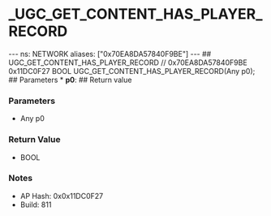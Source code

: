 # _UGC_GET_CONTENT_HAS_PLAYER_RECORD

--- ns: NETWORK aliases: ["0x70EA8DA57840F9BE"] --- ## UGC_GET_CONTENT_HAS_PLAYER_RECORD  // 0x70EA8DA57840F9BE 0x11DC0F27 BOOL UGC_GET_CONTENT_HAS_PLAYER_RECORD(Any p0);  ## Parameters * **p0**:  ## Return value

### Parameters
* Any p0

### Return Value
* BOOL

### Notes
* AP Hash: 0x0x11DC0F27
* Build: 811

